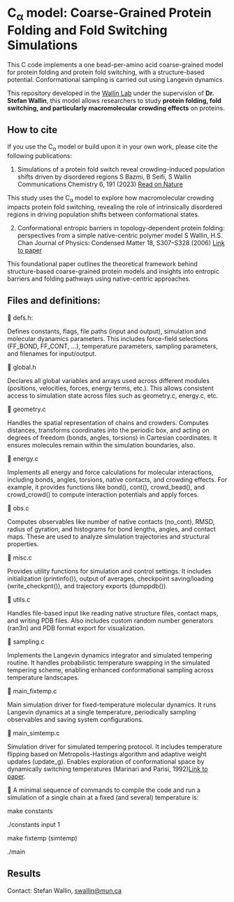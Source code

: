 # C<sub>α</sub> model: Coarse-Grained Protein Folding and Fold Switching Simulations

This C code implements a one bead-per-amino acid coarse-grained
model for protein folding and protein fold switching, with a structure-based potential.
Conformational sampling is carried out using Langevin dynamics.

This repository developed in the [Wallin Lab](https://www.physics.mun.ca/~jswallin/index.html) under the supervision of **Dr. Stefan Wallin**, this model allows researchers to study **protein folding, fold switching, and particularly macromolecular crowding effects** on proteins.

## How to cite

If you use the C<sub>α</sub> model or build upon it in your own work, please cite the following publications:

1. Simulations of a protein fold switch reveal crowding-induced population shifts driven by disordered regions
S Bazmi, B Seifi, S Wallin
Communications Chemistry 6, 191 (2023)
[Read on Nature](https://www.nature.com/articles/s42004-023-00995-2)

This study uses the C<sub>α</sub> model to explore how macromolecular crowding impacts protein fold switching, revealing the role of intrinsically disordered regions in driving population shifts between conformational states.


2. Conformational entropic barriers in topology-dependent protein folding: perspectives from a simple native-centric polymer model
S Wallin, H.S. Chan
Journal of Physics: Condensed Matter 18, S307–S328 (2006)
[Link to paper](https://iopscience.iop.org/article/10.1088/0953-8984/21/32/329801/pdf)

This foundational paper outlines the theoretical framework behind structure-based coarse-grained protein models and insights into entropic barriers and folding pathways using native-centric approaches.



## Files and definitions:

🔧 defs.h:

Defines constants, flags, file paths (input and output), simulation and molecular dyanamics parameters. This includes force-field selections (FF_BOND, FF_CONT, ...), temperature parameters, sampling parameters, and filenames for input/output. 

🔧 global.h

Declares all global variables and arrays used across different modules (positions, velocities, forces, energy terms, etc.). This allows consistent access to simulation state across files such as geometry.c, energy.c, etc.

🔧 geometry.c

Handles the spatial representation of chains and crowders. Computes distances, transforms coordinates into the periodic box, and acting on degrees of freedom (bonds, angles, torsions) in Cartesian coordinates. It ensures molecules remain within the simulation boundaries, also.

🔧 energy.c

Implements all energy and force calculations for molecular interactions, including bonds, angles, torsions, native contacts, and crowding effects. For example, it provides functions like bond(), cont(), crowd_bead(), and crowd_crowd() to compute interaction potentials and apply forces.

🔧 obs.c

Computes observables like number of native contacts (no_cont), RMSD, radius of gyration, and histograms for bond lengths, angles, and contact maps. These are used to analyze simulation trajectories and structural properties.

🔧 misc.c

Provides utility functions for simulation and control settings. It includes initialization (printinfo()), output of averages, checkpoint saving/loading (write_checkpnt()), and trajectory exports (dumppdb()).

🔧 utils.c

Handles file-based input like reading native structure files, contact maps, and writing PDB files. Also includes custom random number generators (ran3n) and PDB format export for visualization.

🔧 sampling.c

Implements the Langevin dynamics integrator and simulated tempering routine. It handles probabilistic temperature swapping in the simulated tempering scheme, enabling enhanced conformational sampling across temperature landscapes.

🔧 main_fixtemp.c

Main simulation driver for fixed-temperature molecular dynamics. It runs Langevin dynamics at a single temperature, periodically sampling observables and saving system configurations.

🔧 main_simtemp.c

Simulation driver for simulated tempering protocol. It includes temperature flipping based on Metropolis-Hastings algorithm and adaptive weight updates (update_g). Enables exploration of conformational space by dynamically switching temperatures (Marinari and Parisi, 1992)[Link to paper](https://iopscience.iop.org/article/10.1088/0953-8984/21/32/329801/pdf). 

📌 A minimal sequence of commands to compile the code and run a
simulation of a single chain at a fixed (and several) temperature is:

make constants

./constants input 1

make fixtemp (simtemp)

./main




## Results


Contact: Stefan Wallin, swallin@mun.ca

